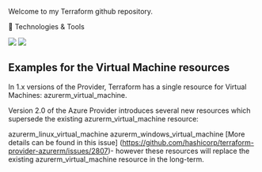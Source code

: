 Welcome to my Terraform github repository. 

🔧 Technologies & Tools

![](https://img.shields.io/badge/Microsoft-Azure-informational?style=flat&logo=<LOGO_NAME>&logoColor=white&color=2bbc8a) 
![](https://www.svgrepo.com/show/306846/terraform.svg)

## Examples for the Virtual Machine resources

In 1.x versions of the Provider, Terraform has a single resource for Virtual Machines: azurerm_virtual_machine.

Version 2.0 of the Azure Provider introduces several new resources which supersede the existing azurerm_virtual_machine resource:

azurerm_linux_virtual_machine
azurerm_windows_virtual_machine
[More details can be found in this issue] (https://github.com/hashicorp/terraform-provider-azurerm/issues/2807)- however these resources will replace the existing azurerm_virtual_machine resource in the long-term.

